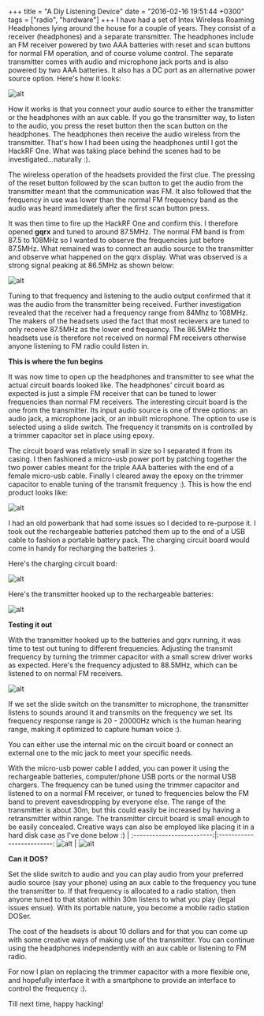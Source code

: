 +++
title = "A Diy Listening Device"
date = "2016-02-16 19:51:44 +0300"
tags = ["radio", "hardware"]
+++
I have had a set of Intex Wireless Roaming Headphones lying around the house for a couple of years. They consist of a receiver (headphones) and a separate transmitter. The headphones include an FM receiver powered by two AAA batteries with reset and scan buttons for normal FM operation, and of course volume control. The separate transmitter comes with audio and microphone jack ports and is also powered by two AAA batteries. It also has a DC port as an alternative power source option. Here's how it looks:
<!--more-->

![alt](/images/headsets.jpg)

How it works is that you connect your audio source to either the transmitter or the headphones with an aux cable. If you go the transmitter way, to listen to the audio, you press the reset button then the scan button on the headphones. The headphones then receive the audio wireless from the transmitter. That's how I had been using the headphones until I got the HackRF One. What was taking place behind the scenes had to be investigated...naturally :).

The wireless operation of the headsets provided the first clue. The pressing of the reset button followed by the scan button to get the audio from the transmitter meant that the communication was FM. It also followed that the frequency in use was lower than the normal FM frequency band as the audio was heard immediately after the first scan button press.

It was then time to fire up the HackRF One and confirm this. I therefore opened **gqrx** and tuned to around 87.5MHz. The normal FM band is from 87.5 to 108MHz so I wanted to observe the frequencies just before 87.5MHz. 
What remained was to connect an audio source to the transmitter and observe what happened on the gqrx display. What was observed is a strong signal peaking at 86.5MHz as shown below:

![alt](/images/transmitter_86_5.png)

Tuning to that frequency and listening to the audio output confirmed that it was the audio from the transmitter being received. 
Further investigation revealed that the receiver had a frequency range from 84Mhz to 108MHz. The makers of the headsets used the fact that most recievers are tuned to only receive 87.5MHz as the lower end frequency. The 86.5MHz the headsets use is therefore not received on normal FM receivers otherwise anyone listening to FM radio could listen in.

**This is where the fun begins**

It was now time to open up the headphones and transmitter to see what the actual circuit boards looked like.
The headphones' circuit board as expected is just a simple FM receiver that can be tuned to lower frequencies than normal FM receivers.
The interesting circuit board is the one from the transmitter. Its input audio source is one of three options: an audio jack, a microphone jack, or an inbuilt microphone. The option to use is selected using a slide switch. The frequency it transmits on is controlled by a trimmer capacitor set in place using epoxy.   

The circuit board was relatively small in size so I separated it from its casing. 
I then fashioned a micro-usb power port by patching together the two power cables meant for the triple AAA batteries with the end of a female micro-usb cable.
Finally I cleared away the epoxy on the trimmer capacitor to enable tuning of the transmit frequency :). This is how the end product looks like:

![alt](/images/fm_transmitter.jpg)

I had an old powerbank that had some issues so I decided to re-purpose it. I took out the rechargeable batteries patched them up to the end of a USB cable to fashion a portable battery pack. The charging circuit board would come in handy for recharging the batteries :).

Here's the charging circuit board:

![alt](/images/battery_charger.jpg)

Here's the transmitter hooked up to the rechargeable batteries:

![alt](/images/transmitter_and_battery.jpg)

**Testing it out**

With the transmitter hooked up to the batteries and gqrx running, it was time to test out tuning to different frequencies.
Adjusting the transmit frequency by turning the trimmer capacitor with a small screw driver works as expected. Here's the frequency adjusted to 88.5MHz, which can be listened to on normal FM receivers.

![alt](/images/transmitter_88_5.png)

If we set the slide switch on the transmitter to microphone, the transmitter listens to sounds around it and transmits on the frequency we set. Its frequency response range is 20 - 20000Hz which is the human hearing range, making it optimized to capture human voice :).

You can either use the internal mic on the circuit board or connect an external one to the mic jack to meet your specific needs. 

With the micro-usb power cable I added, you can power it using the rechargeable batteries, computer/phone USB ports or the normal USB chargers. 
The frequency can be tuned using the trimmer capacitor and listened to on a normal FM receiver, or tuned to frequencies below the FM band to prevent eavesdropping by everyone else.
The range of the transmitter is about 30m, but this could easily be increased by having a retransmitter within range.
The transmitter circuit board is small enough to be easily concealed. Creative ways can also be employed like placing it in a hard disk case as I've done below :)
| 
:-------------------------:|:-------------------------:
![alt](/images/transmitter_case_open.jpg) | ![alt](/images/transmitter_case_closed.jpg)

**Can it DOS?**

Set the slide switch to audio and you can play audio from your preferred audio source (say your phone) using an aux cable to the frequency you tune the transmitter to. If that frequency is allocated to a radio station, then anyone tuned to that station within 30m listens to what you play (legal issues ensue). With its portable nature, you become a mobile radio station DOSer.

The cost of the headsets is about 10 dollars and for that you can come up with some creative ways of making use of the transmitter. You can continue using the headphones independently with an aux cable or listening to FM radio. 

For now I plan on replacing the trimmer capacitor with a more flexible one, and hopefully interface it with a smartphone to provide an interface to control the frequency :).

Till next time, happy hacking!
